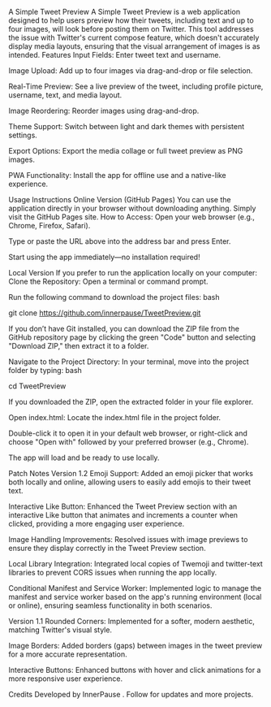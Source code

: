 A Simple Tweet Preview
A Simple Tweet Preview is a web application designed to help users preview how their tweets, including text and up to four images, will look before posting them on Twitter. This tool addresses the issue with Twitter's current compose feature, which doesn't accurately display media layouts, ensuring that the visual arrangement of images is as intended.
Features
Input Fields: Enter tweet text and username.

Image Upload: Add up to four images via drag-and-drop or file selection.

Real-Time Preview: See a live preview of the tweet, including profile picture, username, text, and media layout.

Image Reordering: Reorder images using drag-and-drop.

Theme Support: Switch between light and dark themes with persistent settings.

Export Options: Export the media collage or full tweet preview as PNG images.

PWA Functionality: Install the app for offline use and a native-like experience.

Usage Instructions
Online Version (GitHub Pages)
You can use the application directly in your browser without downloading anything. Simply visit the GitHub Pages site.
How to Access:
Open your web browser (e.g., Chrome, Firefox, Safari).

Type or paste the URL above into the address bar and press Enter.

Start using the app immediately—no installation required!

Local Version
If you prefer to run the application locally on your computer:
Clone the Repository:
Open a terminal or command prompt.

Run the following command to download the project files:
bash

git clone https://github.com/innerpause/TweetPreview.git

If you don’t have Git installed, you can download the ZIP file from the GitHub repository page by clicking the green "Code" button and selecting "Download ZIP," then extract it to a folder.

Navigate to the Project Directory:
In your terminal, move into the project folder by typing:
bash

cd TweetPreview

If you downloaded the ZIP, open the extracted folder in your file explorer.

Open index.html:
Locate the index.html file in the project folder.

Double-click it to open it in your default web browser, or right-click and choose "Open with" followed by your preferred browser (e.g., Chrome).

The app will load and be ready to use locally.

Patch Notes
Version 1.2
Emoji Support: Added an emoji picker that works both locally and online, allowing users to easily add emojis to their tweet text.

Interactive Like Button: Enhanced the Tweet Preview section with an interactive Like button that animates and increments a counter when clicked, providing a more engaging user experience.

Image Handling Improvements: Resolved issues with image previews to ensure they display correctly in the Tweet Preview section.

Local Library Integration: Integrated local copies of Twemoji and twitter-text libraries to prevent CORS issues when running the app locally.

Conditional Manifest and Service Worker: Implemented logic to manage the manifest and service worker based on the app's running environment (local or online), ensuring seamless functionality in both scenarios.

Version 1.1
Rounded Corners: Implemented for a softer, modern aesthetic, matching Twitter's visual style.

Image Borders: Added borders (gaps) between images in the tweet preview for a more accurate representation.

Interactive Buttons: Enhanced buttons with hover and click animations for a more responsive user experience.

Credits
Developed by InnerPause
. Follow for updates and more projects.

